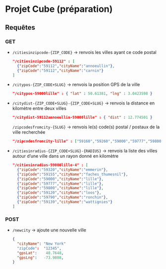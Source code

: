 # Projet Cube (préparation)
## Requêtes
### GET
- `/citiesinzipcode-{ZIP_CODE}` → renvois les villes ayant ce code postal 
  ```json
  "/citiesinzipcode-59112" : [
    {"zipCode":"59112","cityName":"annoeullin"},
    {"zipCode":"59112","cityName":"carnin"}
  ]
  ```
- `/citypos-{ZIP_CODE+SLUG}` → renvois la position GPS de la ville
  ```json
  "/citypos-59000lille" : { "lat" : 50.61381, "lng" : 3.0423598 }
  ```
- `/citydist-{ZIP_CODE+SLUG}-{ZIP_CODE+SLUG}` → renvois la distance en kilomètre entre deux villes
  ```json
  "/citydist-59112annoeullin-59000lille" : { "dist" : 12.774501 }
  ```
  `/zipcodesfromcity-{SLUG}` → renvois le(s) code(s) postal / postaux de la ville recherchée 
  ```json
  "/zipcodesfromcity-lille" : ["59160","59260","59000","59777","59800"]
  ```
- `/citiesinradius-{ZIP_CODE+SLUG}-{RADIUS}` → renvois la liste des villes autour d’une ville dans un rayon donné en kilomètre
  ```json
  "/citiesinradius-59000lille-4" : [
    {"zipCode":"59320","cityName":"emmerin"},
    {"zipCode":"59155","cityName":"faches_thumesnil"},
    {"zipCode":"59000","cityName":"lille"},
    {"zipCode":"59777","cityName":"lille"},
    {"zipCode":"59800","cityName":"lille"},
    {"zipCode":"59120","cityName":"loos"},
    {"zipCode":"59790","cityName":"ronchin"},
    {"zipCode":"59139","cityName":"wattignies"}
  ]
  ```
### POST
- `/newcity` → ajoute une nouvelle ville
  ```json
  {
    "cityName": "New York"
    "zipCode":  "12345",
    "gpsLat":    40.7648,
    "gpsLng":   -73.9808,
  }
  ```
